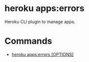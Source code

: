 heroku apps:errors
==================

Heroku CLI plugin to manage apps.
# Commands

* [heroku apps:errors [OPTIONS]](#appserrors)
